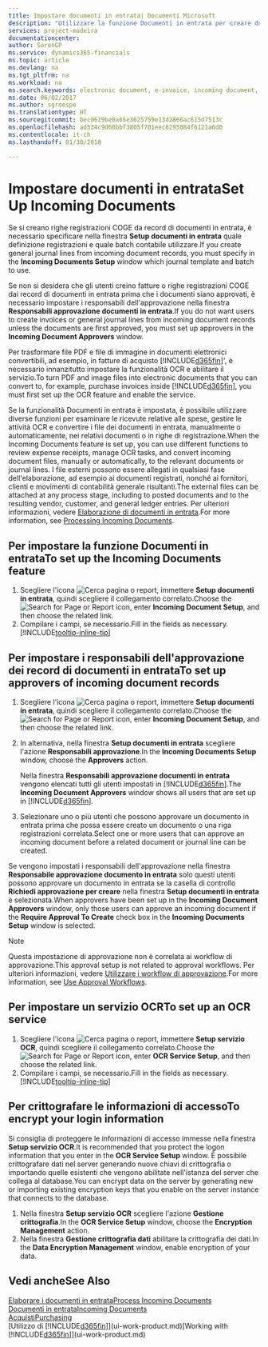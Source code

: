 ```yaml
---
title: Impostare documenti in entrata| Documenti Microsoft
description: "Utilizzare la funzione Documenti in entrata per creare documenti elettronici, gestire le attività OCR, importare le fatture e convertire i file immagine."
services: project-madeira
documentationcenter: 
author: SorenGP
ms.service: dynamics365-financials
ms.topic: article
ms.devlang: na
ms.tgt_pltfrm: na
ms.workload: na
ms.search.keywords: electronic document, e-invoice, incoming document, OCR, ecommerce, document exchange, import invoice
ms.date: 06/02/2017
ms.author: sgroespe
ms.translationtype: HT
ms.sourcegitcommit: bec0619be0a65e3625759e13d2866ac615d7513c
ms.openlocfilehash: ad534c9d60bbf3805f701eec6295084f6121a6d0
ms.contentlocale: it-ch
ms.lasthandoff: 01/30/2018

---
```

# <a name="set-up-incoming-documents"></a><span data-ttu-id="1ed1d-103">Impostare documenti in entrata</span><span class="sxs-lookup"><span data-stu-id="1ed1d-103">Set Up Incoming Documents</span></span>
<span data-ttu-id="1ed1d-104">Se si creano righe registrazioni COGE da record di documenti in entrata, è necessario specificare nella finestra **Setup documenti in entrata** quale definizione registrazioni e quale batch contabile utilizzare.</span><span class="sxs-lookup"><span data-stu-id="1ed1d-104">If you create general journal lines from incoming document records, you must specify in the **Incoming Documents Setup** window which journal template and batch to use.</span></span>

<span data-ttu-id="1ed1d-105">Se non si desidera che gli utenti creino fatture o righe registrazioni COGE dai record di documenti in entrata prima che i documenti siano approvati, è necessario impostare i responsabili dell'approvazione nella finestra **Responsabili approvazione documenti in entrata**.</span><span class="sxs-lookup"><span data-stu-id="1ed1d-105">If you do not want users to create invoices or general journal lines from incoming document records unless the documents are first approved, you must set up approvers in the **Incoming Document Approvers** window.</span></span>

<span data-ttu-id="1ed1d-106">Per trasformare file PDF e file di immagine in documenti elettronici convertibili, ad esempio, in fatture di acquisto [!INCLUDE[d365fin](includes/d365fin_md.md)]', è necessario innanzitutto impostare la funzionalità OCR e abilitare il servizio.</span><span class="sxs-lookup"><span data-stu-id="1ed1d-106">To turn PDF and image files into electronic documents that you can convert to, for example, purchase invoices inside [!INCLUDE[d365fin](includes/d365fin_md.md)], you must first set up the OCR feature and enable the service.</span></span>

<span data-ttu-id="1ed1d-107">Se la funzionalità Documenti in entrata è impostata, è possibile utilizzare diverse funzioni per esaminare le ricevute relative alle spese, gestire le attività OCR e convertire i file dei documenti in entrata, manualmente o automaticamente, nei relativi documenti o in righe di registrazione.</span><span class="sxs-lookup"><span data-stu-id="1ed1d-107">When the Incoming Documents feature is set up, you can use different functions to review expense receipts, manage OCR tasks, and convert incoming document files, manually or automatically, to the relevant documents or journal lines.</span></span> <span data-ttu-id="1ed1d-108">I file esterni possono essere allegati in qualsiasi fase dell'elaborazione, ad esempio ai documenti registrati, nonché ai fornitori, clienti e movimenti di contabilità generale risultanti.</span><span class="sxs-lookup"><span data-stu-id="1ed1d-108">The external files can be attached at any process stage, including to posted documents and to the resulting vendor, customer, and general ledger entries.</span></span> <span data-ttu-id="1ed1d-109">Per ulteriori informazioni, vedere [Elaborazione di documenti in entrata](across-process-income-documents.md).</span><span class="sxs-lookup"><span data-stu-id="1ed1d-109">For more information, see [Processing Incoming Documents](across-process-income-documents.md).</span></span>

## <a name="to-set-up-the-incoming-documents-feature"></a><span data-ttu-id="1ed1d-110">Per impostare la funzione Documenti in entrata</span><span class="sxs-lookup"><span data-stu-id="1ed1d-110">To set up the Incoming Documents feature</span></span>
1. <span data-ttu-id="1ed1d-111">Scegliere l'icona ![Cerca pagina o report](media/ui-search/search_small.png "icona Cerca pagina o report"), immettere **Setup documenti in entrata**, quindi scegliere il collegamento correlato.</span><span class="sxs-lookup"><span data-stu-id="1ed1d-111">Choose the ![Search for Page or Report](media/ui-search/search_small.png "Search for Page or Report icon") icon, enter **Incoming Document Setup**, and then choose the related link.</span></span>
2. <span data-ttu-id="1ed1d-112">Compilare i campi, se necessario.</span><span class="sxs-lookup"><span data-stu-id="1ed1d-112">Fill in the fields as necessary.</span></span> [!INCLUDE[tooltip-inline-tip](includes/tooltip-inline-tip_md.md)]

## <a name="to-set-up-approvers-of-incoming-document-records"></a><span data-ttu-id="1ed1d-113">Per impostare i responsabili dell'approvazione dei record di documenti in entrata</span><span class="sxs-lookup"><span data-stu-id="1ed1d-113">To set up approvers of incoming document records</span></span>
1. <span data-ttu-id="1ed1d-114">Scegliere l'icona ![Cerca pagina o report](media/ui-search/search_small.png "icona Cerca pagina o report"), immettere **Setup documenti in entrata**, quindi scegliere il collegamento correlato.</span><span class="sxs-lookup"><span data-stu-id="1ed1d-114">Choose the ![Search for Page or Report](media/ui-search/search_small.png "Search for Page or Report icon") icon, enter **Incoming Document Setup**, and then choose the related link.</span></span>  
2. <span data-ttu-id="1ed1d-115">In alternativa, nella finestra **Setup documenti in entrata** scegliere l'azione **Responsabili approvazione**.</span><span class="sxs-lookup"><span data-stu-id="1ed1d-115">In the **Incoming Documents Setup** window, choose the **Approvers** action.</span></span>

    <span data-ttu-id="1ed1d-116">Nella finestra **Responsabili approvazione documenti in entrata** vengono elencati tutti gli utenti impostati in [!INCLUDE[d365fin](includes/d365fin_md.md)].</span><span class="sxs-lookup"><span data-stu-id="1ed1d-116">The **Incoming Document Approvers** window shows all users that are set up in [!INCLUDE[d365fin](includes/d365fin_md.md)].</span></span>  
3. <span data-ttu-id="1ed1d-117">Selezionare uno o più utenti che possono approvare un documento in entrata prima che possa essere creato un documento o una riga registrazioni correlata.</span><span class="sxs-lookup"><span data-stu-id="1ed1d-117">Select one or more users that can approve an incoming document before a related document or journal line can be created.</span></span>

<span data-ttu-id="1ed1d-118">Se vengono impostati i responsabili dell'approvazione nella finestra **Responsabile approvazione documento in entrata** solo questi utenti possono approvare un documento in entrata se la casella di controllo **Richiedi approvazione per creare** nella finestra **Setup documenti in entrata** è selezionata.</span><span class="sxs-lookup"><span data-stu-id="1ed1d-118">When approvers have been set up in the **Incoming Document Approvers** window, only those users can approve an incoming document if the **Require Approval To Create** check box in the **Incoming Documents Setup** window is selected.</span></span>

> [!NOTE]  
>   <span data-ttu-id="1ed1d-119">Questa impostazione di approvazione non è correlata ai workflow di approvazione.</span><span class="sxs-lookup"><span data-stu-id="1ed1d-119">This approval setup is not related to approval workflows.</span></span> <span data-ttu-id="1ed1d-120">Per ulteriori informazioni, vedere [Utilizzare i workflow di approvazione](across-how-use-approval-workflows.md).</span><span class="sxs-lookup"><span data-stu-id="1ed1d-120">For more information, see [Use Approval Workflows](across-how-use-approval-workflows.md).</span></span>

## <a name="to-set-up-an-ocr-service"></a><span data-ttu-id="1ed1d-121">Per impostare un servizio OCR</span><span class="sxs-lookup"><span data-stu-id="1ed1d-121">To set up an OCR service</span></span>
1. <span data-ttu-id="1ed1d-122">Scegliere l'icona ![Cerca pagina o report](media/ui-search/search_small.png "icona Cerca pagina o report"), immettere **Setup servizio OCR**, quindi scegliere il collegamento correlato.</span><span class="sxs-lookup"><span data-stu-id="1ed1d-122">Choose the ![Search for Page or Report](media/ui-search/search_small.png "Search for Page or Report icon") icon, enter **OCR Service Setup**, and then choose the related link.</span></span>
2. <span data-ttu-id="1ed1d-123">Compilare i campi, se necessario.</span><span class="sxs-lookup"><span data-stu-id="1ed1d-123">Fill in the fields as necessary.</span></span> [!INCLUDE[tooltip-inline-tip](includes/tooltip-inline-tip_md.md)]

## <a name="to-encrypt-your-login-information"></a><span data-ttu-id="1ed1d-124">Per crittografare le informazioni di accesso</span><span class="sxs-lookup"><span data-stu-id="1ed1d-124">To encrypt your login information</span></span>
<span data-ttu-id="1ed1d-125">Si consiglia di proteggere le informazioni di accesso immesse nella finestra **Setup servizio OCR**.</span><span class="sxs-lookup"><span data-stu-id="1ed1d-125">It is recommended that you protect the logon information that you enter in the **OCR Service Setup** window.</span></span> <span data-ttu-id="1ed1d-126">È possibile crittografare dati nel server generando nuove chiavi di crittografia o importando quelle esistenti che vengono abilitate nell'istanza del server che collega al database.</span><span class="sxs-lookup"><span data-stu-id="1ed1d-126">You can encrypt data on the server by generating new or importing existing encryption keys that you enable on the server instance that connects to the database.</span></span>

1. <span data-ttu-id="1ed1d-127">Nella finestra **Setup servizio OCR** scegliere l'azione **Gestione crittografia**.</span><span class="sxs-lookup"><span data-stu-id="1ed1d-127">In the **OCR Service Setup** window, choose the **Encryption Management** action.</span></span>
2. <span data-ttu-id="1ed1d-128">Nella finestra **Gestione crittografia dati** abilitare la crittografia dei dati.</span><span class="sxs-lookup"><span data-stu-id="1ed1d-128">In the **Data Encryption Management** window, enable encryption of your data.</span></span>

## <a name="see-also"></a><span data-ttu-id="1ed1d-129">Vedi anche</span><span class="sxs-lookup"><span data-stu-id="1ed1d-129">See Also</span></span>
[<span data-ttu-id="1ed1d-130">Elaborare i documenti in entrata</span><span class="sxs-lookup"><span data-stu-id="1ed1d-130">Process Incoming Documents</span></span>](across-process-income-documents.md)  
[<span data-ttu-id="1ed1d-131">Documenti in entrata</span><span class="sxs-lookup"><span data-stu-id="1ed1d-131">Incoming Documents</span></span>](across-income-documents.md)  
[<span data-ttu-id="1ed1d-132">Acquisti</span><span class="sxs-lookup"><span data-stu-id="1ed1d-132">Purchasing</span></span>](purchasing-manage-purchasing.md)  
<span data-ttu-id="1ed1d-133">[Utilizzo di [!INCLUDE[d365fin](includes/d365fin_md.md)]](ui-work-product.md)</span><span class="sxs-lookup"><span data-stu-id="1ed1d-133">[Working with [!INCLUDE[d365fin](includes/d365fin_md.md)]](ui-work-product.md)</span></span>

